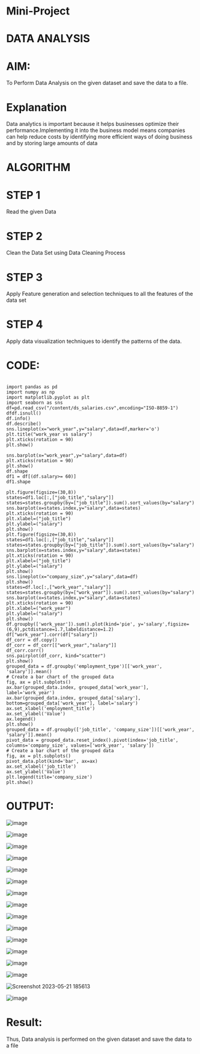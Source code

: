 # Mini-Project
# DATA ANALYSIS

# AIM:

To Perform Data Analysis on the given dataset and save the data to a file.

# Explanation

Data analytics is important because it helps businesses optimize their performance.Implementing it into the business model means companies can help reduce costs by identifying more efficient ways of  doing business and by storing large amounts of data

# ALGORITHM

# STEP 1
Read the given Data

# STEP 2
Clean the Data Set using Data Cleaning Process

# STEP 3
Apply Feature generation and selection techniques to all the features of the data set

# STEP 4
Apply data visualization techniques to identify the patterns of the data.

# CODE:


```

import pandas as pd
import numpy as np
import matplotlib.pyplot as plt
import seaborn as sns
df=pd.read_csv("/content/ds_salaries.csv",encoding="ISO-8859-1")
dfdf.isnull()
df.info()
df.describe()
sns.lineplot(x="work_year",y="salary",data=df,marker='o')
plt.title("work_year vs salary")
plt.xticks(rotation = 90)
plt.show()

sns.barplot(x="work_year",y="salary",data=df)
plt.xticks(rotation = 90)
plt.show()
df.shape
df1 = df[(df.salary>= 60)]
df1.shape

plt.figure(figsize=(30,8))
states=df1.loc[:,["job_title","salary"]]
states=states.groupby(by=["job_title"]).sum().sort_values(by="salary")
sns.barplot(x=states.index,y="salary",data=states)
plt.xticks(rotation = 90)
plt.xlabel=("job_title")
plt.ylabel=("salary")
plt.show()
plt.figure(figsize=(30,8))
states=df1.loc[:,["job_title","salary"]]
states=states.groupby(by=["job_title"]).sum().sort_values(by="salary")
sns.barplot(x=states.index,y="salary",data=states)
plt.xticks(rotation = 90)
plt.xlabel=("job_title")
plt.ylabel=("salary")
plt.show()
sns.lineplot(x="company_size",y="salary",data=df)
plt.show()
states=df.loc[:,["work_year","salary"]]
states=states.groupby(by=["work_year"]).sum().sort_values(by="salary")
sns.barplot(x=states.index,y="salary",data=states)
plt.xticks(rotation = 90)
plt.xlabel=("work_year")
plt.ylabel=("salary")
plt.show()
df.groupby(['work_year']).sum().plot(kind='pie', y='salary',figsize=(6,9),pctdistance=1.7,labeldistance=1.2)
df["work_year"].corr(df["salary"])
df_corr = df.copy()
df_corr = df_corr[["work_year","salary"]]
df_corr.corr()
sns.pairplot(df_corr, kind="scatter")
plt.show()
grouped_data = df.groupby('employment_type')[['work_year', 'salary']].mean()
# Create a bar chart of the grouped data
fig, ax = plt.subplots()
ax.bar(grouped_data.index, grouped_data['work_year'], label='work_year')
ax.bar(grouped_data.index, grouped_data['salary'], bottom=grouped_data['work_year'], label='salary')
ax.set_xlabel('employment_title')
ax.set_ylabel('Value')
ax.legend()
plt.show()
grouped_data = df.groupby(['job_title', 'company_size'])[['work_year', 'salary']].mean()
pivot_data = grouped_data.reset_index().pivot(index='job_title', columns='company_size', values=['work_year', 'salary'])
# Create a bar chart of the grouped data
fig, ax = plt.subplots()
pivot_data.plot(kind='bar', ax=ax)
ax.set_xlabel('job_title')
ax.set_ylabel('Value')
plt.legend(title='company_size')
plt.show()

```

# OUTPUT:

![image](https://github.com/Hemasonica774/Data-science.mini.project/assets/118361409/bc5555ed-ecad-4297-89c3-d47ce84ddb33)

![image](https://github.com/Hemasonica774/Data-science.mini.project/assets/118361409/a06f913d-4123-4a04-9a91-68d387856c58)

![image](https://github.com/Hemasonica774/Data-science.mini.project/assets/118361409/1db60ab1-ebe7-4f3a-8f88-5d954378a6ed)

![image](https://github.com/Hemasonica774/Data-science.mini.project/assets/118361409/0883b19c-7dc5-43a9-83ff-572892e30fad)

![image](https://github.com/Hemasonica774/Data-science.mini.project/assets/118361409/c395f591-6671-45ae-8803-4b4dc2e8a012)

![image](https://github.com/Hemasonica774/Data-science.mini.project/assets/118361409/f0ee262b-fb1a-4725-baeb-806fa87796f8)

![image](https://github.com/Hemasonica774/Data-science.mini.project/assets/118361409/fa2c535e-6862-423a-b697-f0fe66100680)

![image](https://github.com/Hemasonica774/Data-science.mini.project/assets/118361409/dd751bc0-9f5e-46ec-b9ea-64e329d1bd56)

![image](https://github.com/Hemasonica774/Data-science.mini.project/assets/118361409/06499592-b2ac-4583-b239-35e83329872c)

![image](https://github.com/Hemasonica774/Data-science.mini.project/assets/118361409/67528661-a204-492e-aa6a-10700c3bc3f6)

![image](https://github.com/Hemasonica774/Data-science.mini.project/assets/118361409/bbb4173f-2f2e-48f2-9fa2-495dc596fdfd)

![image](https://github.com/Hemasonica774/Data-science.mini.project/assets/118361409/a07c8aa4-1e9f-4033-b270-2db93e3239e0)

![image](https://github.com/Hemasonica774/Data-science.mini.project/assets/118361409/22d575ae-35fb-49ee-92fb-1e4768670803)

![image](https://github.com/Hemasonica774/Data-science.mini.project/assets/118361409/e7a357f7-f633-415a-b0f8-3f12ff2556e6)

![Screenshot 2023-05-21 185613](https://github.com/Hemasonica774/Data-science.mini.project/assets/118361409/87c9f635-6663-4e72-b50d-e74b8de59cff)


![image](https://github.com/Hemasonica774/Data-science.mini.project/assets/118361409/21db9512-0a49-4393-b795-45767fa2f62b)


# Result:

Thus, Data analysis is performed on the given dataset and save the data to a file
